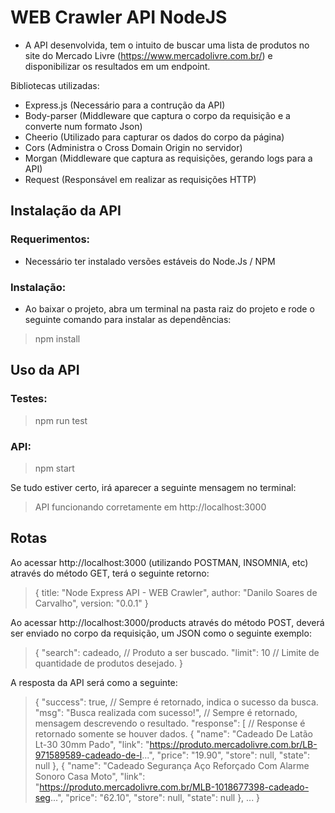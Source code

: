 # WEB Crawler API NodeJS

 - A API desenvolvida, tem o intuito de buscar uma lista de produtos no site do Mercado Livre (https://www.mercadolivre.com.br/) e disponibilizar os resultados em um endpoint.

Bibliotecas utilizadas:
 - Express.js (Necessário para a contrução da API)
 - Body-parser (Middleware que captura o corpo da requisição e a converte num formato Json)
 - Cheerio (Utilizado para capturar os dados do corpo da página)
 - Cors (Administra o Cross Domain Origin no servidor)
 - Morgan (Middleware que captura as requisições, gerando logs para a API)
 - Request (Responsável em realizar as requisições HTTP)

## Instalação da API

### Requerimentos:
 - Necessário ter instalado versões estáveis do Node.Js / NPM

### Instalação:
 - Ao baixar o projeto, abra um terminal na pasta raiz do projeto e rode o seguinte comando para instalar as dependências:

>npm install

## Uso da API

### Testes: 
>npm run test

### API:
>npm start

Se tudo estiver certo, irá aparecer a seguinte mensagem no terminal:
>API funcionando corretamente em http://localhost:3000

## Rotas 
Ao acessar http://localhost:3000 (utilizando POSTMAN, INSOMNIA, etc) através do método GET, terá o seguinte retorno:

>{
>        title: "Node Express API - WEB Crawler",
>        author: "Danilo Soares de Carvalho",
>        version: "0.0.1"
>}

Ao acessar http://localhost:3000/products através do método POST, deverá ser enviado no corpo da requisição, um JSON como o seguinte exemplo:

>{
>        "search": cadeado, // Produto a ser buscado.
>        "limit": 10        // Limite de quantidade de produtos desejado.
>}

A resposta da API será como a seguinte:

>{
>  "success": true,                        // Sempre é retornado, indica o sucesso da busca.
>  "msg": "Busca realizada com sucesso!",  // Sempre é retornado, mensagem descrevendo o resultado.
>  "response": [                           // Response é retornado somente se houver dados.
>    {
>      "name": "Cadeado De Latão Lt-30 30mm Pado",
>      "link": "https://produto.mercadolivre.com.br/LB-971589589-cadeado-de-l...",
>      "price": "19.90",
>      "store": null,
>      "state": null
>    },
>    {
>      "name": "Cadeado Segurança Aço Reforçado Com Alarme Sonoro Casa Moto",
>      "link": "https://produto.mercadolivre.com.br/MLB-1018677398-cadeado-seg...",
>      "price": "62.10",
>      "store": null,
>      "state": null
>    },
>    ...
>}




